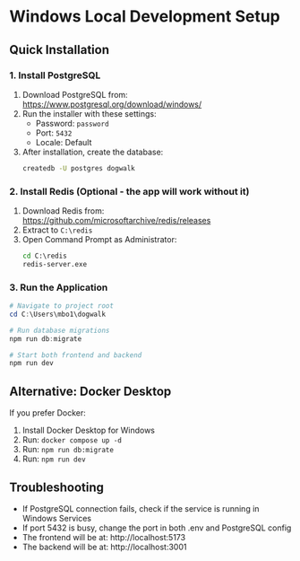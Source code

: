 # Windows Local Development Setup

## Quick Installation

### 1. Install PostgreSQL
1. Download PostgreSQL from: https://www.postgresql.org/download/windows/
2. Run the installer with these settings:
   - Password: `password`
   - Port: `5432`
   - Locale: Default
3. After installation, create the database:
   ```cmd
   createdb -U postgres dogwalk
   ```

### 2. Install Redis (Optional - the app will work without it)
1. Download Redis from: https://github.com/microsoftarchive/redis/releases
2. Extract to `C:\redis`
3. Open Command Prompt as Administrator:
   ```cmd
   cd C:\redis
   redis-server.exe
   ```

### 3. Run the Application
```powershell
# Navigate to project root
cd C:\Users\mbo1\dogwalk

# Run database migrations
npm run db:migrate

# Start both frontend and backend
npm run dev
```

## Alternative: Docker Desktop
If you prefer Docker:
1. Install Docker Desktop for Windows
2. Run: `docker compose up -d`
3. Run: `npm run db:migrate`
4. Run: `npm run dev`

## Troubleshooting
- If PostgreSQL connection fails, check if the service is running in Windows Services
- If port 5432 is busy, change the port in both .env and PostgreSQL config
- The frontend will be at: http://localhost:5173
- The backend will be at: http://localhost:3001 